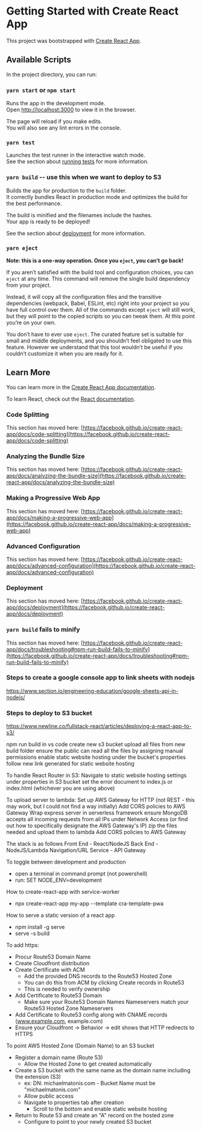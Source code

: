 # Getting Started with Create React App

This project was bootstrapped with [Create React App](https://github.com/facebook/create-react-app).

## Available Scripts

In the project directory, you can run:

### `yarn start` or `npm start`

Runs the app in the development mode.\
Open [http://localhost:3000](http://localhost:3000) to view it in the browser.

The page will reload if you make edits.\
You will also see any lint errors in the console.

### `yarn test`

Launches the test runner in the interactive watch mode.\
See the section about [running tests](https://facebook.github.io/create-react-app/docs/running-tests) for more information.

### `yarn build` -- use this when we want to deploy to S3

Builds the app for production to the `build` folder.\
It correctly bundles React in production mode and optimizes the build for the best performance.

The build is minified and the filenames include the hashes.\
Your app is ready to be deployed!

See the section about [deployment](https://facebook.github.io/create-react-app/docs/deployment) for more information.

### `yarn eject`

**Note: this is a one-way operation. Once you `eject`, you can’t go back!**

If you aren’t satisfied with the build tool and configuration choices, you can `eject` at any time. This command will remove the single build dependency from your project.

Instead, it will copy all the configuration files and the transitive dependencies (webpack, Babel, ESLint, etc) right into your project so you have full control over them. All of the commands except `eject` will still work, but they will point to the copied scripts so you can tweak them. At this point you’re on your own.

You don’t have to ever use `eject`. The curated feature set is suitable for small and middle deployments, and you shouldn’t feel obligated to use this feature. However we understand that this tool wouldn’t be useful if you couldn’t customize it when you are ready for it.

## Learn More

You can learn more in the [Create React App documentation](https://facebook.github.io/create-react-app/docs/getting-started).

To learn React, check out the [React documentation](https://reactjs.org/).

### Code Splitting

This section has moved here: [https://facebook.github.io/create-react-app/docs/code-splitting](https://facebook.github.io/create-react-app/docs/code-splitting)

### Analyzing the Bundle Size

This section has moved here: [https://facebook.github.io/create-react-app/docs/analyzing-the-bundle-size](https://facebook.github.io/create-react-app/docs/analyzing-the-bundle-size)

### Making a Progressive Web App

This section has moved here: [https://facebook.github.io/create-react-app/docs/making-a-progressive-web-app](https://facebook.github.io/create-react-app/docs/making-a-progressive-web-app)

### Advanced Configuration

This section has moved here: [https://facebook.github.io/create-react-app/docs/advanced-configuration](https://facebook.github.io/create-react-app/docs/advanced-configuration)

### Deployment

This section has moved here: [https://facebook.github.io/create-react-app/docs/deployment](https://facebook.github.io/create-react-app/docs/deployment)

### `yarn build` fails to minify

This section has moved here: [https://facebook.github.io/create-react-app/docs/troubleshooting#npm-run-build-fails-to-minify](https://facebook.github.io/create-react-app/docs/troubleshooting#npm-run-build-fails-to-minify)

### Steps to create a google console app to link sheets with nodejs

https://www.section.io/engineering-education/google-sheets-api-in-nodejs/

### Steps to deploy to S3 bucket

https://www.newline.co/fullstack-react/articles/deploying-a-react-app-to-s3/

npm run build in vs code
create new s3 bucket
upload all files from new build folder
ensure the public can read all the files by assigning manual permissions
enable static website hosting under the bucket's properties
follow new link generated for static website hosting

To handle React Router in S3:
Navigate to static website hosting settings under properties in S3 bucket
set the error document to index.js or index.html (whichever you are using above)

To upload server to lambda:
Set up AWS Gateway for HTTP (not REST - this may work, but I could not find a way initially)
Add CORS policies to AWS Gateway
Wrap express server in serverless framework
ensure MongoDB accepts all incoming requests from all IPs under Network Access (or find out how to specifically designate the AWS Gateway's IP)
zip the files needed and upload them to lambda
Add CORS policies to AWS Gateway


The stack is as follows
Front End - React/NodeJS
Back End - NodeJS/Lambda
Navigation/URL Service - API Gateway




To toggle between development and production
- open a terminal in command prompt (not powershell)
- run: SET NODE_ENV=development

How to create-react-app with service-worker
- npx create-react-app my-app --template cra-template-pwa

How to serve a static version of a react app
- npm install -g serve
- serve -s build

To add https:
- Procur Route53 Domain Name
- Create Cloudfront distribution
- Create Certificate with ACM
    - Add the provided DNS records to the Route53 Hosted Zone
    - You can do this from ACM by clicking Create records in Route53
    - This is needed to verify ownership
- Add Certificate to Route53 Domain
    - Make sure your Route53 Domain Names Nameservers match your Route53 Hosted Zone Nameservers
- Add Certificate to Route53 config along with CNAME records (www.example.com, example.com)
- Ensure your Cloudfront -> Behavior -> edit shows that HTTP redirects to HTTPS


To point AWS Hosted Zone (Domain Name) to an S3 bucket
- Register a domain name (Route 53)
    - Allow the Hosted Zone to get created automatically
- Create a S3 bucket with the same name as the domain name including the extension (S3)
    - ex: DN: michaelmatonis.com - Bucket Name must be "michaelmatonis.com"
    - Allow public access
    - Navigate to properties tab after creation 
        - Scroll to the bottom and enable static website hosting
- Return to Route 53 and create an "A" record on the hosted zone
    - Configure to point to your newly created S3 bucket